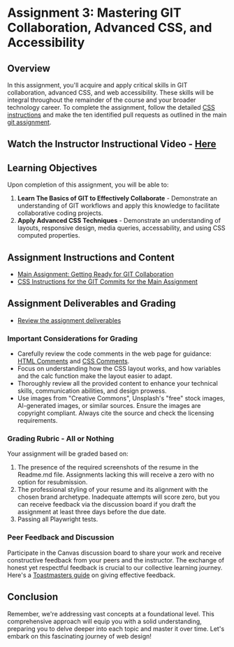# Assignment 3: Mastering GIT Collaboration, Advanced CSS, and Accessibility 

## Overview

In this assignment, you'll acquire and apply critical skills in GIT collaboration, advanced CSS, and web accessibility. These skills will be integral throughout the remainder of the course and your broader technology career. To complete the assignment, follow the detailed [CSS instructions](css.md) and make the ten identified pull requests as outlined in the main [git assignment](assignment.md).

## Watch the Instructor Instructional Video - [Here](https://youtu.be/TSxlwFRm148)

## Learning Objectives

Upon completion of this assignment, you will be able to:

1. **Learn The Basics of GIT to Effectively Collaborate** - Demonstrate an understanding of GIT workflows and apply this knowledge to facilitate collaborative coding projects.
2. **Apply Advanced CSS Techniques** - Demonstrate an understanding of layouts, responsive design, media queries, accessability, and using CSS computed properties.

## Assignment Instructions and Content

- [Main Assignment: Getting Ready for GIT Collaboration](assignment.md)
- [CSS Instructions for the GIT Commits for the Main Assignment](css.md)

## Assignment Deliverables and Grading

- [Review the assignment deliverables](example.md)

### Important Considerations for Grading 

- Carefully review the code comments in the web page for guidance: [HTML Comments](src/index.html) and [CSS Comments](src/css/main.css).
- Focus on understanding how the CSS layout works, and how variables and the calc function make the layout easier to adapt.
- Thoroughly review all the provided content to enhance your technical skills, communication abilities, and design prowess.
- Use images from "Creative Commons", Unsplash's "free" stock images, AI-generated images, or similar sources. Ensure the images are copyright compliant. Always cite the source and check the licensing requirements.

### Grading Rubric - All or Nothing

Your assignment will be graded based on:

1. The presence of the required screenshots of the resume in the Readme.md file. Assignments lacking this will receive a zero with no option for resubmission.
2. The professional styling of your resume and its alignment with the chosen brand archetype. Inadequate attempts will score zero, but you can receive feedback via the discussion board if you draft the assignment at least three days before the due date.
3. Passing all Playwright tests.

### Peer Feedback and Discussion

Participate in the Canvas discussion board to share your work and receive constructive feedback from your peers and the instructor. The exchange of honest yet respectful feedback is crucial to our collective learning journey. Here's a [Toastmasters guide](https://www.careerfair.io/reviews/toastmasters-effective-feedback) on giving effective feedback.

## Conclusion

Remember, we're addressing vast concepts at a foundational level. This comprehensive approach will equip you with a solid understanding, preparing you to delve deeper into each topic and master it over time. Let's embark on this fascinating journey of web design!
